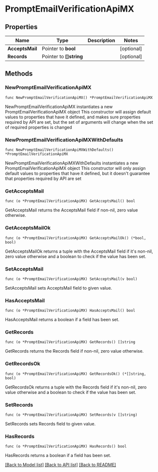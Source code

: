 # PromptEmailVerificationApiMX

## Properties

Name | Type | Description | Notes
------------ | ------------- | ------------- | -------------
**AcceptsMail** | Pointer to **bool** |  | [optional] 
**Records** | Pointer to **[]string** |  | [optional] 

## Methods

### NewPromptEmailVerificationApiMX

`func NewPromptEmailVerificationApiMX() *PromptEmailVerificationApiMX`

NewPromptEmailVerificationApiMX instantiates a new PromptEmailVerificationApiMX object
This constructor will assign default values to properties that have it defined,
and makes sure properties required by API are set, but the set of arguments
will change when the set of required properties is changed

### NewPromptEmailVerificationApiMXWithDefaults

`func NewPromptEmailVerificationApiMXWithDefaults() *PromptEmailVerificationApiMX`

NewPromptEmailVerificationApiMXWithDefaults instantiates a new PromptEmailVerificationApiMX object
This constructor will only assign default values to properties that have it defined,
but it doesn't guarantee that properties required by API are set

### GetAcceptsMail

`func (o *PromptEmailVerificationApiMX) GetAcceptsMail() bool`

GetAcceptsMail returns the AcceptsMail field if non-nil, zero value otherwise.

### GetAcceptsMailOk

`func (o *PromptEmailVerificationApiMX) GetAcceptsMailOk() (*bool, bool)`

GetAcceptsMailOk returns a tuple with the AcceptsMail field if it's non-nil, zero value otherwise
and a boolean to check if the value has been set.

### SetAcceptsMail

`func (o *PromptEmailVerificationApiMX) SetAcceptsMail(v bool)`

SetAcceptsMail sets AcceptsMail field to given value.

### HasAcceptsMail

`func (o *PromptEmailVerificationApiMX) HasAcceptsMail() bool`

HasAcceptsMail returns a boolean if a field has been set.

### GetRecords

`func (o *PromptEmailVerificationApiMX) GetRecords() []string`

GetRecords returns the Records field if non-nil, zero value otherwise.

### GetRecordsOk

`func (o *PromptEmailVerificationApiMX) GetRecordsOk() (*[]string, bool)`

GetRecordsOk returns a tuple with the Records field if it's non-nil, zero value otherwise
and a boolean to check if the value has been set.

### SetRecords

`func (o *PromptEmailVerificationApiMX) SetRecords(v []string)`

SetRecords sets Records field to given value.

### HasRecords

`func (o *PromptEmailVerificationApiMX) HasRecords() bool`

HasRecords returns a boolean if a field has been set.


[[Back to Model list]](../README.md#documentation-for-models) [[Back to API list]](../README.md#documentation-for-api-endpoints) [[Back to README]](../README.md)


